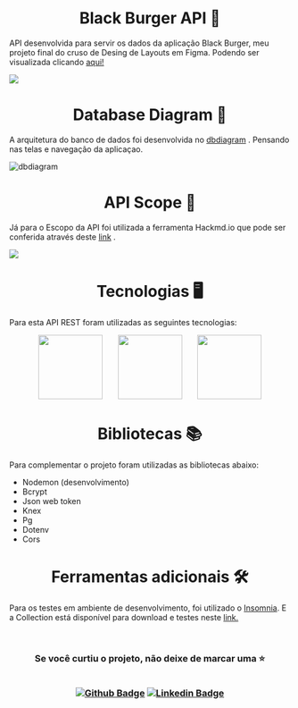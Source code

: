 <h1 align="center"> Black Burger API 🍔 </h1>

API desenvolvida para servir os dados da aplicação Black Burger, meu projeto final do cruso de Desing de Layouts em Figma.
Podendo ser visualizada clicando [aqui!](https://www.figma.com/file/N6el2YBLDYpEiiCHMv0E9D/Black-Burger?type=design&node-id=0%3A1&mode=design&t=9UvlzBTva2a9ClPc-1)

![](https://kaxldpcjxwaekolzjlsh.supabase.co/storage/v1/object/sign/Images/figma%20layout.png?token=eyJhbGciOiJIUzI1NiIsInR5cCI6IkpXVCJ9.eyJ1cmwiOiJJbWFnZXMvZmlnbWEgbGF5b3V0LnBuZyIsImlhdCI6MTcwMjU5ODE1NSwiZXhwIjo0ODI0NjYyMTU1fQ.ppd7poXTe6ZYTlcroIXA7wdQkJROm0YzzA_o3A5JcEY&t=2023-12-14T23%3A55%3A55.265Z)

<h1 align="center"> Database Diagram 📜 </h1>

A arquitetura do banco de dados foi desenvolvida no [dbdiagram](https://dbdiagram.io/d/black-burger-64dbcbf202bd1c4a5ed26308) .
Pensando nas telas e navegação da aplicaçao.

![dbdiagram](https://kaxldpcjxwaekolzjlsh.supabase.co/storage/v1/object/sign/Images/backend-schema.png?token=eyJhbGciOiJIUzI1NiIsInR5cCI6IkpXVCJ9.eyJ1cmwiOiJJbWFnZXMvYmFja2VuZC1zY2hlbWEucG5nIiwiaWF0IjoxNzAyMzExNTE2LCJleHAiOjQ4MjQzNzU1MTZ9.-3GLKbSzxEcOWIFaIKrvJ2hoDktzkyE5sGIZFWIIcok&t=2023-12-11T16%3A18%3A37.142Z) 

<h1 align="center"> API Scope 🎯 </h1>

Já para o Escopo da API foi utilizada a ferramenta Hackmd.io que pode ser conferida através deste [link](https://hackmd.io/@devluizlima/black-burger) .

![](https://images2.imgbox.com/0f/49/KFiMwHbJ_o.png)

<h1 align="center"> Tecnologias 🖥️ </h1>

Para esta API REST foram utilizadas as seguintes tecnologias:

<div align="center" >
<img src="https://cdn.jsdelivr.net/gh/devicons/devicon/icons/nodejs/nodejs-plain-wordmark.svg" width=115/>
&nbsp &nbsp &nbsp
<img src="https://cdn.jsdelivr.net/gh/devicons/devicon/icons/express/express-original-wordmark.svg" width=115 />
 &nbsp &nbsp &nbsp         
<img src="https://cdn.jsdelivr.net/gh/devicons/devicon/icons/postgresql/postgresql-original-wordmark.svg" width=115/> 
</div>

<h1 align="center"> Bibliotecas 📚 </h1>

Para complementar o projeto foram utilizadas as bibliotecas abaixo:

* Nodemon (desenvolvimento)
* Bcrypt
* Json web token
* Knex
* Pg
* Dotenv
* Cors

<h1 align="center"> Ferramentas adicionais  🛠️ </h1>

Para os testes em ambiente de desenvolvimento, foi utilizado o [Insomnia](https://insomnia.rest/).
E a Collection está disponível para download e testes neste [link.](https://github.com/LuizLimaDev/black-burger-api/blob/main/Insomnia_collection.json)

<br>

<h3 align="center"> Se você curtiu o projeto, não deixe de marcar uma ⭐
        
<div align="center">   

<br>
    
[![Github Badge](https://img.shields.io/badge/-Github-000?style=flat-square&logo=Github&logoColor=white&link=https://github.com/luizlimadev)](https://github.com/luizlimadev)
[![Linkedin Badge](https://img.shields.io/badge/-LinkedIn-blue?style=flat-square&logo=Linkedin&logoColor=white&link=https://www.linkedin.com/in/luizlima-dev/)](https://www.linkedin.com/in/devluizlima/)
    
 </div>
